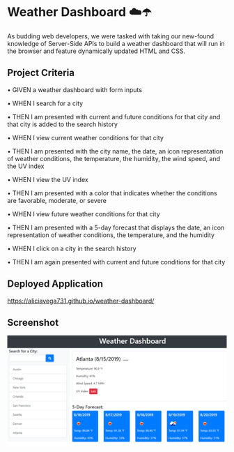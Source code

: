 # Weather Dashboard ☁️☂️

As budding web developers, we were tasked with taking our new-found knowledge of Server-Side APIs to build a weather dashboard that will run in the browser and feature dynamically updated HTML and CSS.

## Project Criteria

• GIVEN a weather dashboard with form inputs

• WHEN I search for a city

• THEN I am presented with current and future conditions for that city and that city is added to the search history

• WHEN I view current weather conditions for that city

• THEN I am presented with the city name, the date, an icon representation of weather conditions, the temperature, the humidity, the wind speed, and the UV index

• WHEN I view the UV index

• THEN I am presented with a color that indicates whether the conditions are favorable, moderate, or severe

• WHEN I view future weather conditions for that city

• THEN I am presented with a 5-day forecast that displays the date, an icon representation of weather conditions, the temperature, and the humidity

• WHEN I click on a city in the search history

• THEN I am again presented with current and future conditions for that city

## Deployed Application
https://aliciavega731.github.io/weather-dashboard/

## Screenshot
![Screenshot](./assets/images/serverside-API.png)
